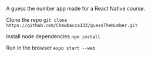 A guess the number app made for a React Native course.


Clone the repo
```git clone https://github.com/Chewbacca132/guessTheNumber.git```

Install node dependencies
```npm install```

Run in the browser
```expo start --web```
